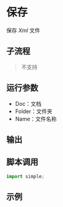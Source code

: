 # 保存 
保存 *Xml* 文件

## 子流程
> 不支持


## 运行参数


* Doc：文档
* Folder：文件夹
* Name：文件名称

## 输出



## 脚本调用

```python
import simple;

```

## 示例